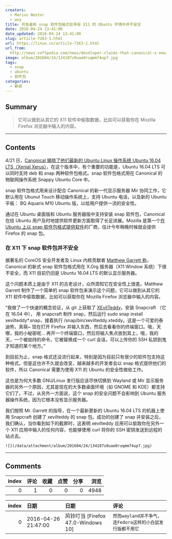 ```yaml
---
creators:
  - Marius Nestor
  - wxy
title: 开发者称 snap 软件包格式在带有 X11 的 Ubuntu 环境中并不安全
date: 2016-04-24 13:41:00
date_updated: 2016-04-24 13:41:00
slug: article-7263-1.html
url: https://linux.cn/article-7263-1.html
url_from: 
  http://news.softpedia.com/news/developer-claims-that-canonical-s-new-snap-format-isn-t-secure-on-ubuntu-desktop-503287.shtml
image: album/201604/24/134107s0uae0ruqmm74up7.jpg
tags:
  - snap
  - ubuntu
  - 软件包
categories:
  - 新闻
---
```


## Summary

> 它可以做到从其它的 X11 软件中偷取数据，比如可以获取你在 Mozilla Firefox 浏览器中输入的内容。

***

<!-- more -->

## Contents

4/21 日，[Canonical 揭晓了他们最新的 Ubuntu Linux 操作系统 Ubuntu 16.04 LTS（Xenial Xerus）](https://linux.cn/article-7254-1.html)，在这个版本中，有个重要的功能是，Ubuntu 16.04 LTS 可以同时支持 deb 和 snap 两种软件包格式。snap 软件包格式用在 Canonical 的物联网操作系统 Snappy Ubuntu Core 中。

snap 软件包格式用来设计配合 Canonical 的新一代显示服务器 Mir 协同工作，它默认用在 Ubunut Touch 移动操作系统上，支持 Ubuntu 电话，以及新的 Ubuntu 平板： BQ Aquaris M10 Ubuntu 版，以给用户提供一流的安全性。

通过在 Ubuntu 桌面版和 Ubuntu 服务器版中支持安装 snap 软件包，Canonical 在给 Ubuntu 用户及时地提供软件更新方面取得了长足进展。Mozilla 是第一个[在 Ubuntu 上以 snap 软件包格式提供软件](https://linux.cn/article-7256-1.html)的厂商，估计今年稍晚时候就会提供 Firefox 的 snap 包。

### 在 X11 下 snap 软件包并不安全

据著名的 CoreOS 安全开发者及 Linux 内核贡献者 [Matthew Garrett 称](http://mjg59.dreamwidth.org/42320.html)， Canonical 的新式 snap 软件包格式用在 X.Org 服务器（X11 Window 系统）下很不安全，而 X11 目前仍旧是 Ubuntu 16.04 LTS 的默认显示服务器。

这个问题本质上是由于 X11 的古老设计，众所周知它在安全性上很差。Matthew Garrett 制作了一个简单的 snap 软件包来演示这个问题，它可以做到从其它的 X11 软件中偷取数据，比如可以获取你在 Mozilla Firefox 浏览器中输入的内容。

“我做了一个快速的概念验证，从 git 上获取了 [XEvilTeddy](https://github.com/mjg59/xevilteddy)，安装 Snapcraft （它在 16.04 中）， 用 snapcraft 制作 snap，然后运行 sudo snap install xevilteddy\*.snap，接着执行 /snap/bin/xevilteddy.xteddy。这是一个可爱的泰迪熊，真萌~ 现在打开 Firefox 并输入东西，然后去看看你的终端窗口。哦，天哪，我的小秘密呢... 再开一个终端窗口，然后将输入焦点放到其上，哦，我的天，一个被劫持的命令，它被替换成一个 curl 会话，可以上传你的 SSH 私钥到鬼才知道的某个地方。”

到目前为止，snap 格式还没流行起来，特别是因为目前只有很少的软件包支持这种格式。但是这也许不久就会改变，越来越多的开发者会以 snap 格式提供他们的软件，所以 Canonical 需要为使用 X11 的 Ubuntu 的安全性做些工作。

这也是为何大多数 GNU/Linux 发行版应该尽快切换到 Wayland 或 Mir 显示服务器的另外一个原因，尤其是现在的大多数桌面环境（如 GNOME 和 KDE）都支持它们了。不过，从另外一方面说，这个 snap 的安全问题不会影响到 Ubuntu 服务器操作系统，因为它根本没有显示服务器。

我们按照 Mr. Garrett 的指导，在一个最新更新的 Ubuntu 16.04 LTS 的机器上使用 Snapcraft 创建了 xevilteddy 的 snap 包。成功的创建了 snap 并安装之后，我们确认，当你看到如下的截屏时，这表明 xevilteddy 应用可以偷取你在另外一个 X11 应用中输入的任何内容，也能够使用 curl 将你的 SSH 密钥发送到远程的站点去。

`![](/data/attachment/album/201604/24/134107s0uae0ruqmm74up7.jpg)`

***

## Comments


|   index |   评论 |   收藏 |   点赞 |   分享 |   浏览 |
|--------:|-------:|-------:|-------:|-------:|-------:|
|       0 |      1 |      0 |      0 |      0 |   4948 |

|   index | 日期                | 日期                               | 评论                                                      |
|--------:|:--------------------|:-----------------------------------|:----------------------------------------------------------|
|       0 | 2016-04-26 21:47:00 | 风铃叮当 [Firefox 47.0-Windows 10] | `然而wayland并不争气，连Fedora这样的小白鼠发行版都不用它` |
